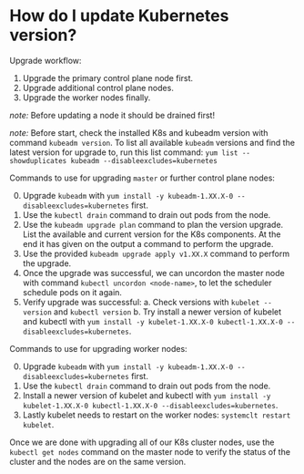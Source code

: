 # How do I update Kubernetes version?

Upgrade workflow:

1. Upgrade the primary control plane node first.
2. Upgrade additional control plane nodes.
3. Upgrade the worker nodes finally.

_note:_ Before updating a node it should be drained first!

_note:_ Before start, check the installed K8s and kubeadm version with command `kubeadm version`. To list all available `kubeadm` versions and find the latest version for upgrade to, run this list command: `yum list --showduplicates kubeadm --disableexcludes=kubernetes`

Commands to use for upgrading `master` or further control plane nodes:

0. Upgrade `kubeadm` with `yum install -y kubeadm-1.XX.X-0 --disableexcludes=kubernetes` first.
1. Use the `kubectl drain` command to drain out pods from the node.
2. Use the `kubeadm upgrade plan` command to plan the version upgrade. List the available and current version for the K8s components. At the end it has given on the output a command to perform the upgrade.
3. Use the provided `kubeadm upgrade apply v1.XX.X` command to perform the upgrade.
4. Once the upgrade was successful, we can uncordon the master node with command `kubectl uncordon <node-name>`, to let the scheduler schedule pods on it again.
5. Verify upgrade was successful:
    a. Check versions with `kubelet --version` and `kubectl version`
    b. Try install a newer version of kubelet and kubectl with `yum install -y kubelet-1.XX.X-0 kubectl-1.XX.X-0 --disableexcludes=kubernetes`.

Commands to use for upgrading worker nodes:

0. Upgrade `kubeadm` with `yum install -y kubeadm-1.XX.X-0 --disableexcludes=kubernetes` first.
1. Use the `kubectl drain` command to drain out pods from the node.
2. Install a newer version of kubelet and kubectl with `yum install -y kubelet-1.XX.X-0 kubectl-1.XX.X-0 --disableexcludes=kubernetes`.
3. Lastly kubelet needs to restart on the worker nodes: `systemclt restart kubelet`.

Once we are done with upgrading all of our K8s cluster nodes, use the `kubectl get nodes` command on the master node to verify the status of the cluster and the nodes are on the same version.